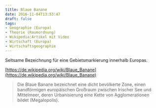 ```yaml
---
title: Blaue Banane
date: 2016-11-04T13:53:47
draft: false
tags:
- Geographie (Europa)
- Theorie (Raumordnung)
- Wikipedia:Artikel mit Video
- Wirtschaft (Europa)
- Wirtschaftsgeographie
---
```


Seltsame Bezeichnung für eine Gebietsmarkierung innerhalb Europas.

[https://de.wikipedia.org/wiki/Blaue_Banane](https://de.wikipedia.org/wiki/Blaue_Banane)

> Die Blaue Banane bezeichnet eine dicht bevölkerte Zone, einen
> bandförmigen europäischen Großraum zwischen Irischer See und Mittelmeer,
> deren Urbanisierung eine Kette von Agglomerationen bildet (Megalopolis).
